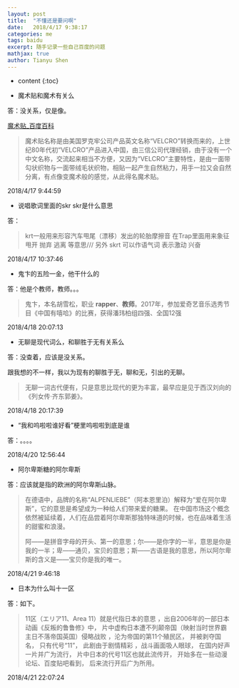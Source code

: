 ```yaml
---
layout: post
title:  "不懂还是要问啊"
date:   2018/4/17 9:38:17  
categories: me
tags: baidu 
excerpt: 随手记录一些自己百度的问题
mathjax: true
author: Tianyu Shen
---
```


* content
{:toc}



-  魔术贴和魔术有关么 
  
答：没关系，仅是像。

[魔术贴_百度百科](https://baike.baidu.com/item/%E9%AD%94%E6%9C%AF%E8%B4%B4/4635754?fr=aladdin)    

>  魔术贴名称是由美国罗克牢公司产品英文名称“VELCRO”转换而来的，上世纪80年代初“VELCRO”产品进入中国，由三信公司代理经销，由于没有一个中文名称，交流起来相当不方便，又因为“VELCRO”主要特性，是由一面带勾状织物与一面带绒毛状织物，相贴一起产生自然粘力，用手一拉又会自然分离，有点像变魔术般的感觉，从此得名魔术贴。

2018/4/17 9:44:59 



-  说唱歌词里面的skr skr是什么意思 
  
答：

> krt一般用来形容汽车甩尾（漂移）发出的轮胎摩擦音 在Trap里面用来象征 甩开 抛弃 逃离 等意思/// 另外 skrt 可以作语气词 表示激动 兴奋


2018/4/17 10:37:46 


-  鬼卞的五险一金，他干什么的
  
答：他是个教师，教师。。。

> 鬼卞，本名胡雪松，职业 **rapper**、**教师**。2017年，参加爱奇艺音乐选秀节目《中国有嘻哈》的比赛，获得潘玮柏组四强、全国12强

2018/4/18 20:07:13 

-  无聊是现代词么，和聊胜于无有关系么
  
答：没查着，应该是没关系。

跟我想的不一样，我以为现有的聊胜于无，聊和无，引出的无聊。
> 无聊一词古代便有，只是意思比现代的更为丰富，最早应是见于西汉刘向的《列女传·齐东郭姜》。


2018/4/18 20:17:39  

-  “我和呜啦啦谁好看”梗里呜啦啦到底是谁 
  
答：。。。。


2018/4/20 12:56:44 

-  阿尔卑斯糖的阿尔卑斯 
  
答：应该就是指的欧洲的阿尔卑斯山脉。

> 在德语中，品牌的名称“ALPENLIEBE”（阿本恩里泊）解释为“爱在阿尔卑斯”，它的意思是希望成为一种给人们带来爱的糖果。 在中国市场这个概念依然被延续着，人们在品尝着阿尔卑斯那独特味道的时候，也在品味着生活的甜蜜和浪漫。
> 
> 阿——是拼音字母的开头、第一的意思；尔——是你字的一半，意思是你是我的一半；卑——通贝，宝贝的意思；斯——古语是我的意思，所以阿尔卑斯的含义是——宝贝你是我的唯一。

  2018/4/21 9:46:18 

-  日本为什么叫十一区 
  
答：如下。

> 11区（エリア11、Area 11）就是代指日本的意思 ，出自2006年的一部日本动画《反叛的鲁鲁修》中， 片中虚构日本遭不列颠帝国（映射当时世界霸主日不落帝国英国）侵略战败 ，沦为帝国的第11个殖民区， 并被剥夺国名， 只有代号“11”， 此剧由于剧情精彩 ，战斗画面吸人眼球， 在国内好声一片并广为流行， 片中日本的代号11区也就此流传开， 开始多在一些动漫论坛、百度贴吧看到， 后来流行开后广为所用。

2018/4/21 22:07:24 
